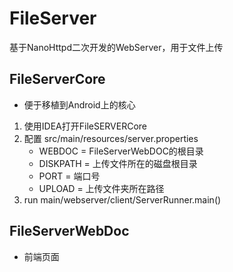 # FileServer
基于NanoHttpd二次开发的WebServer，用于文件上传

## FileServerCore
- 便于移植到Android上的核心
1. 使用IDEA打开FileSERVERCore
2. 配置 src/main/resources/server.properties
    - WEBDOC = FileServerWebDOC的根目录
    - DISKPATH = 上传文件所在的磁盘根目录
    - PORT = 端口号
    - UPLOAD = 上传文件夹所在路径
3. run main/webserver/client/ServerRunner.main()

## FileServerWebDoc
- 前端页面